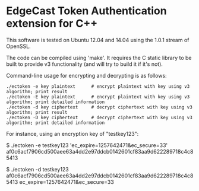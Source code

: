 EdgeCast Token Authentication extension for C++
===============================================

This software is tested on Ubuntu 12.04 and 14.04 using the 1.0.1 stream of OpenSSL.

The code can be compiled using 'make'.  It requires the C static
library to be built to provide v3 functionality (and will try to build
it if it's not).

Command-line usage for encrypting and decrypting is as
follows:

    ./ectoken -e key plaintext      # encrypt plaintext with key using v3 algorithm; print result
    ./ectoken -E key plaintext      # encrypt plaintext with key using v3 algorithm; print detailed information
    ./ectoken -d key ciphertext     # decrypt ciphertext with key using v3 algorithm; print result
    ./ectoken -D key ciphertext     # decrypt ciphertext with key using v3 algorithm; print detailed information

For instance, using an encryption key of "testkey123":

$ ./ectoken -e testkey123 'ec_expire=1257642471&ec_secure=33'
af0c6acf7906cd500aee63a4dd2e97ddcb0142601cf83aa9d622289718c4c85413

$ ./ectoken -d testkey123 af0c6acf7906cd500aee63a4dd2e97ddcb0142601cf83aa9d622289718c4c85413
ec_expire=1257642471&ec_secure=33
